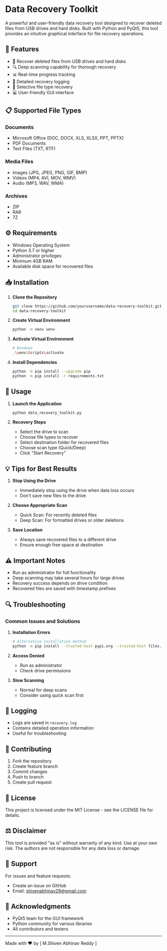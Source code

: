 # Data Recovery Toolkit

A powerful and user-friendly data recovery tool designed to recover deleted files from USB drives and hard disks. Built with Python and PyQt5, this tool provides an intuitive graphical interface for file recovery operations.

## 🚀 Features

- 📁 Recover deleted files from USB drives and hard disks
- 🔍 Deep scanning capability for thorough recovery
- 📊 Real-time progress tracking
- 📝 Detailed recovery logging
- 🎯 Selective file type recovery
- 💻 User-friendly GUI interface

## 📋 Supported File Types

### Documents
- Microsoft Office (DOC, DOCX, XLS, XLSX, PPT, PPTX)
- PDF Documents
- Text Files (TXT, RTF)

### Media Files
- Images (JPG, JPEG, PNG, GIF, BMP)
- Videos (MP4, AVI, MOV, WMV)
- Audio (MP3, WAV, WMA)

### Archives
- ZIP
- RAR
- 7Z

## ⚙️ Requirements

- Windows Operating System
- Python 3.7 or higher
- Administrator privileges
- Minimum 4GB RAM
- Available disk space for recovered files

## 📥 Installation

1. **Clone the Repository**
   ```bash
   git clone https://github.com/yourusername/data-recovery-toolkit.git
   cd data-recovery-toolkit
   ```

2. **Create Virtual Environment**
   ```bash
   python -m venv venv
   ```

3. **Activate Virtual Environment**
   ```bash
   # Windows
   .\venv\Scripts\activate
   ```

4. **Install Dependencies**
   ```bash
   python -m pip install --upgrade pip
   python -m pip install -r requirements.txt
   ```

## 🚦 Usage

1. **Launch the Application**
   ```bash
   python data_recovery_toolkit.py
   ```

2. **Recovery Steps**
   - Select the drive to scan
   - Choose file types to recover
   - Select destination folder for recovered files
   - Choose scan type (Quick/Deep)
   - Click "Start Recovery"

## 💡 Tips for Best Results

1. **Stop Using the Drive**
   - Immediately stop using the drive when data loss occurs
   - Don't save new files to the drive

2. **Choose Appropriate Scan**
   - Quick Scan: For recently deleted files
   - Deep Scan: For formatted drives or older deletions

3. **Save Location**
   - Always save recovered files to a different drive
   - Ensure enough free space at destination

## ⚠️ Important Notes

- Run as administrator for full functionality
- Deep scanning may take several hours for large drives
- Recovery success depends on drive condition
- Recovered files are saved with timestamp prefixes

## 🔍 Troubleshooting

### Common Issues and Solutions

1. **Installation Errors**
   ```bash
   # Alternative installation method
   python -m pip install --trusted-host pypi.org --trusted-host files.pythonproject.org -r requirements.txt
   ```

2. **Access Denied**
   - Run as administrator
   - Check drive permissions

3. **Slow Scanning**
   - Normal for deep scans
   - Consider using quick scan first

## 📝 Logging

- Logs are saved in `recovery.log`
- Contains detailed operation information
- Useful for troubleshooting

## 🤝 Contributing

1. Fork the repository
2. Create feature branch
3. Commit changes
4. Push to branch
5. Create pull request

## 📄 License

This project is licensed under the MIT License - see the LICENSE file for details.

## ⚖️ Disclaimer

This tool is provided "as is" without warranty of any kind. Use at your own risk. The authors are not responsible for any data loss or damage.

## 👥 Support

For issues and feature requests:
- Create an issue on GitHub
- Email: shivenabhinav29@gmail.com

## 🙏 Acknowledgments

- PyQt5 team for the GUI framework
- Python community for various libraries
- All contributors and testers

---
Made with ❤️ by [ M.Shiven Abhinav Reddy ]
